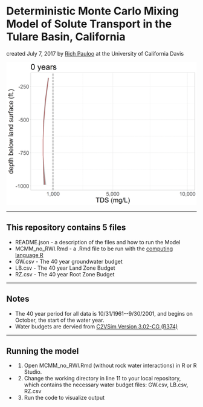# Deterministic Monte Carlo Mixing Model of Solute Transport in the Tulare Basin, California  

created July 7, 2017 by [Rich Pauloo](richpauloo@gmail.com) at the University of California Davis   


![Groundwater salinization with depth is an output of the mixing model.](salinization.gif)  


***  

## This repository contains 5 files   
 - README.json - a description of the files and how to run the Model  
 - MCMM_no_RWI.Rmd - a .Rmd file to be run with the [computing language R](https://www.r-project.org/)  
 - GW.csv - The 40 year groundwater budget  
 - LB.csv - The 40 year Land Zone Budget  
 - RZ.csv - The 40 year Root Zone Budget  
 
***  

## Notes  
 - The 40 year period for all data is 10/31/1961--9/30/2001, and begins on October, the start of the water year.  
 - Water budgets are dervied from [C2VSim Version 3.02-CG (R374)](http://baydeltaoffice.water.ca.gov/modeling/hydrology/C2VSim/index_C2VSIM.cfm)  

***   

## Running the model  
 - 1. Open MCMM_no_RWI.Rmd (without rock water interactions) in R or R Studio.  
 - 2. Change the working directory in line 11 to your local repository, which contains the necessary water budget files: GW.csv, LB.csv, RZ.csv  
 - 3. Run the code to visualize output  
 
 

